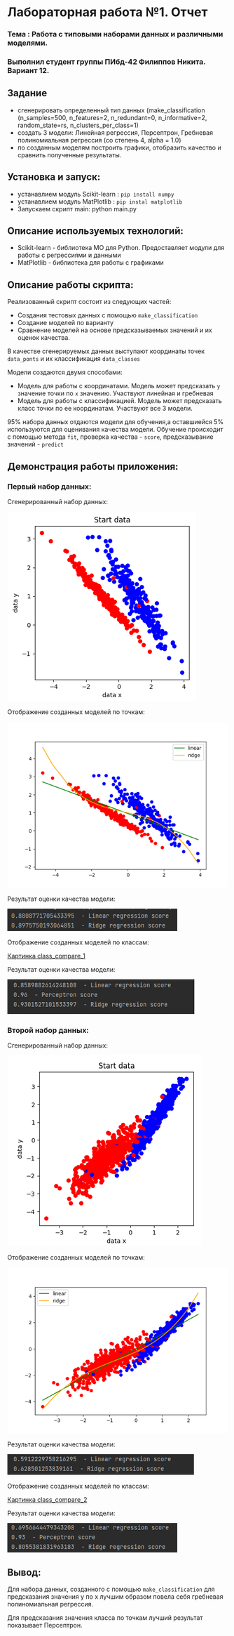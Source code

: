 # Лабораторная работа №1. Отчет
### Тема : Работа с типовыми наборами данных и различными моделями.
### Выполнил студент группы ПИбд-42 Филиппов Никита. Вариант 12. 

## Задание 
* сгенерировать определенный тип данных (make_classification (n_samples=500, n_features=2,
	n_redundant=0, n_informative=2, random_state=rs, n_clusters_per_class=1) 
* создать 3 модели: Линейная регрессия, Персептрон, Гребневая полиномиальная регрессия (со степень 4, alpha = 1.0)
* по созданным моделям построить графики, отобразить качество и сравнить полученные результаты.

## Установка и запуск:
* устанавлием модуль Scikit-learn : `pip install numpy`
* устанавлием модуль MatPlotlib : `pip instal matplotlib`
* Запускаем скрипт main: python main.py

## Описание используемых технологий:
- Scikit-learn - библиотека МО для Python. Предоставляет модули для работы с регрессиями и данными
- MatPlotlib - библиотека для работы с графиками

## Описание работы скрипта:
Реализованный скрипт состоит из следующих частей:
* Создания тестовых данных с помощью `make_classification`
* Создание моделей по варианту
* Сравнение моделей на основе предсказываемых значений и их оценок качества.

В качестве сгенерируемых данных выступают координаты точек `data_ponts` и их классификация `data_classes`

Модели создаются двумя способами:
* Модель для работы с координатами. Модель может предсказать `y` значение точки по `x` значению. Участвуют линейная и гребневая
* Модель для работы с классификацией. Модель может предсказать класс точки по ее координатам. Участвуют все 3 модели.

95% набора данных отдаются модели для обучения,а оставшиейся 5% используются для оценивания качества модели.
Обучение происходит с помощью метода `fit`, проверка качества - `score`, предсказывание значений - `predict`
  
## Демонстрация работы приложения:
### Первый набор данных:
Сгенерированный набор данных:

![Картинка cо стартовыми данными 1](results/start_data_1.bmp?raw=true)

Отображение созданных моделей по точкам:

![Картинка point_compare_1](results/point_compare_1.png?raw=true)

Результат оценки качества модели:

![Картинка point_compare_output_1](results/point_compare_output_1.bmp?raw=true)

Отображение созданных моделей по классам:

[Картинка class_compare_1](results/class_compare_1.png?raw=true)

Результат оценки качества модели:

![Картинка point_compare_output_1](results/class_compare_output_1.bmp?raw=true)

### Второй набор данных:
Сгенерированный набор данных:

![Картинка cо стартовыми данными 2](results/start_data_2.bmp?raw=true)

Отображение созданных моделей по точкам:

![Картинка point_compare_2](results/point_compare_2.png?raw=true)

Результат оценки качества модели:

![Картинка point_compare_output_2](results/point_compare_output_2.bmp?raw=true)

Отображение созданных моделей по классам:

[Картинка class_compare_2](results/class_compare_2.png?raw=true)

Результат оценки качества модели:

![Картинка ckass_compare_output_2](results/class_compare_output_2.bmp?raw=true)

## Вывод:
Для набора данных, созданного с помощью `make_classification` для предсказания значения y по x лучшим образом повела себя гребневая полиномиальная регрессия.

Для предсказания значения класса по точкам лучший результат показывает Персептрон.